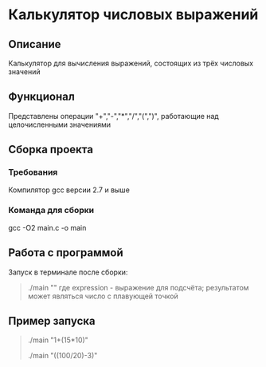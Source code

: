 # Калькулятор числовых выражений
## Описание
Калькулятор для вычисления выражений, состоящих из трёх числовых значений
## Функционал
Представлены операции "+","-","*","/","(",")", работающие над целочисленными значениями
## Сборка проекта
### Требования
Компилятор gcc версии 2.7 и выше
### Команда для сборки
gcc -O2 main.c -o main
## Работа с программой
Запуск в терминале после сборки:
>./main "<expression>"
где expression - выражение для подсчёта; результатом может являться число с плавующей точкой
## Пример запуска
>./main "1+(15*10)"
>
>./main "((100/20)-3)"
